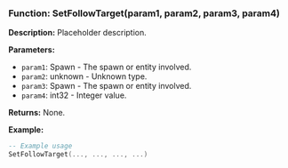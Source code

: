 ### Function: SetFollowTarget(param1, param2, param3, param4)

**Description:**
Placeholder description.

**Parameters:**
- `param1`: Spawn - The spawn or entity involved.
- `param2`: unknown - Unknown type.
- `param3`: Spawn - The spawn or entity involved.
- `param4`: int32 - Integer value.

**Returns:** None.

**Example:**

```lua
-- Example usage
SetFollowTarget(..., ..., ..., ...)
```
